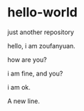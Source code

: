 # hello-world

just another repository

hello, i am zoufanyuan.

how are you?

i am fine, and you?

i am ok.

A new line.
